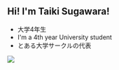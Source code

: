 ## Hi! I'm Taiki Sugawara!

- 大学4年生
- I'm a 4th year University student
- とある大学サークルの代表

<a href="https://github.com/anuraghazra/github-readme-stats">
  <img align="left" src="https://github-readme-stats.vercel.app/api/top-langs/?username=taikis&theme=cobalt" />
</a>
